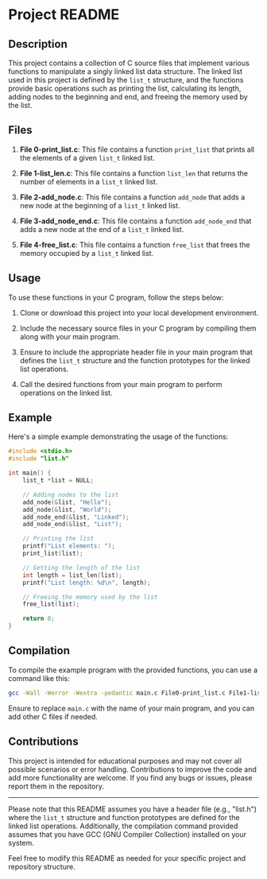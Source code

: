 # Project README

## Description

This project contains a collection of C source files that implement various functions to manipulate a singly linked list data structure. The linked list used in this project is defined by the `list_t` structure, and the functions provide basic operations such as printing the list, calculating its length, adding nodes to the beginning and end, and freeing the memory used by the list.

## Files

1. **File 0-print_list.c**: This file contains a function `print_list` that prints all the elements of a given `list_t` linked list.

2. **File 1-list_len.c**: This file contains a function `list_len` that returns the number of elements in a `list_t` linked list.

3. **File 2-add_node.c**: This file contains a function `add_node` that adds a new node at the beginning of a `list_t` linked list.

4. **File 3-add_node_end.c**: This file contains a function `add_node_end` that adds a new node at the end of a `list_t` linked list.

5. **File 4-free_list.c**: This file contains a function `free_list` that frees the memory occupied by a `list_t` linked list.

## Usage

To use these functions in your C program, follow the steps below:

1. Clone or download this project into your local development environment.

2. Include the necessary source files in your C program by compiling them along with your main program.

3. Ensure to include the appropriate header file in your main program that defines the `list_t` structure and the function prototypes for the linked list operations.

4. Call the desired functions from your main program to perform operations on the linked list.

## Example

Here's a simple example demonstrating the usage of the functions:

```c
#include <stdio.h>
#include "list.h"

int main() {
    list_t *list = NULL;

    // Adding nodes to the list
    add_node(&list, "Hello");
    add_node(&list, "World");
    add_node_end(&list, "Linked");
    add_node_end(&list, "List");

    // Printing the list
    printf("List elements: ");
    print_list(list);

    // Getting the length of the list
    int length = list_len(list);
    printf("List length: %d\n", length);

    // Freeing the memory used by the list
    free_list(list);

    return 0;
}
```

## Compilation

To compile the example program with the provided functions, you can use a command like this:

```bash
gcc -Wall -Werror -Wextra -pedantic main.c File0-print_list.c File1-list_len.c File2-add_node.c File3-add_node_end.c File4-free_list.c -o main
```

Ensure to replace `main.c` with the name of your main program, and you can add other C files if needed.

## Contributions

This project is intended for educational purposes and may not cover all possible scenarios or error handling. Contributions to improve the code and add more functionality are welcome. If you find any bugs or issues, please report them in the repository.

---

Please note that this README assumes you have a header file (e.g., "list.h") where the `list_t` structure and function prototypes are defined for the linked list operations. Additionally, the compilation command provided assumes that you have GCC (GNU Compiler Collection) installed on your system.

Feel free to modify this README as needed for your specific project and repository structure.
